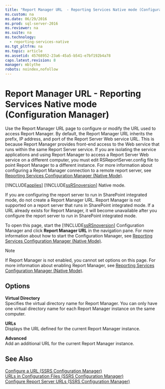 ```yaml
---
title: "Report Manager URL  - Reporting Services Native mode (Configuration Manager)"
ms.custom: na
ms.date: 06/29/2016
ms.prod: sql-server-2016
ms.reviewer: na
ms.suite: na
ms.technology: 
  - reporting-services-native
ms.tgt_pltfrm: na
ms.topic: article
ms.assetid: 45768952-23a6-45a5-b541-e7bf192b4a78
caps.latest.revision: 8
manager: mblythe
robots: noindex,nofollow
---
```

# Report Manager URL  - Reporting Services Native mode (Configuration Manager)
Use the Report Manager URL page to configure or modify the URL used to access Report Manager. By default, the Report Manager URL inherits the prefix, IP address, and port of the Report Server Web service URL. This is because Report Manager provides front-end access to the Web service that runs within the same Report Server service. If you are isolating the service applications and using Report Manager to access a Report Server Web service on a different computer, you must edit RSReportServer.config file to point Report Manager to a different instance. For more information about configuring a Report Manager connection to a remote report server, see [Reporting Services Configuration Manager (Native Mode)](../../Topics/TopicNameNotContainA/Reporting-Services-Configuration-Manager--Native-Mode-.md).  
  
 [!INCLUDE[applies](../../Topics/TopicNameContainA/includes/applies_md.md)] [!INCLUDE[ssRSnoversion](../../Topics/TopicNameContainA/includes/ssRSnoversion_md.md)] Native mode.  
  
 If you are configuring the report server to run in SharePoint integrated mode, do not create a Report Manager URL. Report Manager is not supported on a report server that runs in SharePoint integrated mode. If a URL already exists for Report Manager, it will become unavailable after you configure the report server to run in SharePoint integrated mode.  
  
 To open this page, start the [!INCLUDE[ssRSnoversion](../../Topics/TopicNameContainA/includes/ssRSnoversion_md.md)] Configuration Manager and click **Report Manager URL** in the navigation pane. For more information about how to start the Configuration Manager, see [Reporting Services Configuration Manager (Native Mode)](../../Topics/TopicNameNotContainA/Reporting-Services-Configuration-Manager--Native-Mode-.md).  
  
> [!NOTE]  
>  If Report Manager is not enabled, you cannot set options on this page. For more information about enabling Report Manager, see [Reporting Services Configuration Manager (Native Mode)](../../Topics/TopicNameNotContainA/Reporting-Services-Configuration-Manager--Native-Mode-.md).  
  
## Options  
 **Virtual Directory**  
 Specifies the virtual directory name for Report Manager. You can only have one virtual directory name for each Report Manager instance on the same computer.  
  
 **URLs**  
 Displays the URL defined for the current Report Manager instance.  
  
 **Advanced**  
 Add an additional URL for the current Report Manager instance.  
  
## See Also  
 [Configure a URL  (SSRS Configuration Manager)](../../Topics/TopicNameContainA/Configure-a-URL---SSRS-Configuration-Manager-.md)   
 [URLs in Configuration Files  (SSRS Configuration Manager)](../../Topics/TopicNameNotContainA/URLs-in-Configuration-Files---SSRS-Configuration-Manager-.md)   
 [Configure Report Server URLs  (SSRS Configuration Manager)](../../Topics/TopicNameNotContainA/Configure-Report-Server-URLs---SSRS-Configuration-Manager-.md)